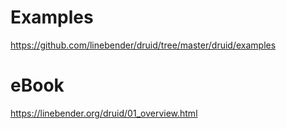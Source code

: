 # Examples

https://github.com/linebender/druid/tree/master/druid/examples

# eBook

https://linebender.org/druid/01_overview.html
